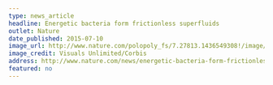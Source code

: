 ```yaml
---
type: news_article
headline: Energetic bacteria form frictionless superfluids
outlet: Nature
date_published: 2015-07-10
image_url: http://www.nature.com/polopoly_fs/7.27813.1436549308!/image/1.17957.jpg_gen/derivatives/landscape_630/1.17957.jpg
image_credit: Visuals Unlimited/Corbis
address: http://www.nature.com/news/energetic-bacteria-form-frictionless-superfluids-1.17957
featured: no
---
```

